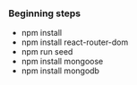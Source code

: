 ### Beginning steps
- npm install
- npm install react-router-dom
- npm run seed
- npm install mongoose 
- npm install mongodb